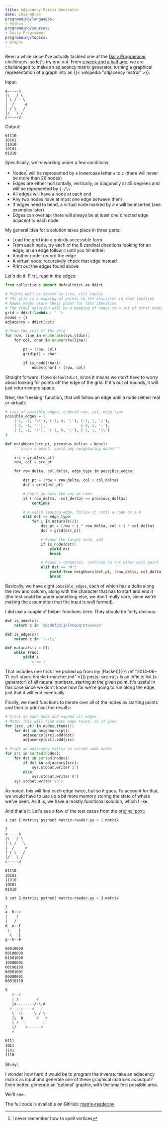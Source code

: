 ```yaml
---
title: Adjacency Matrix Generator
date: 2015-08-24
programming/languages:
- Python
programming/sources:
- Daily Programmer
programming/topics:
- Graphs
---
```

Been a while since I've actually tackled one of the [Daily Programmer](/programming/sources/daily-programmer/) challenges, so let's try one out. From <a href="https://www.reddit.com/r/dailyprogrammer/comments/3h0uki/20150814_challenge_227_hard_adjacency_matrix/)">a week and a half ago</a>, we are challeneged to make an adjacency matrix generator, turning a graphical representation of a graph into an {{< wikipedia "adjacency matrix" >}}.

Input:

```text
a-----b
|\   / \
| \ /   \
|  /     e
| / \   /
|/   \ /
c-----d
```

Output:

```text
01110
10101
11010
10101
01010
```

<!--more-->

Specifically, we're working under a few conditions:


* Nodes[^1] will be represented by a lowercase letter `a` to `z` (there will never be more than 26 nodes)
* Edges are either horizontally, vertically, or diagonally at 45 degrees and will be represented by `|-/\\`
* All edges will have a node at each end
* Any two nodes have at most one edge between them
* If edges need to bend, a virtual node marked by a `#` will be inserted (see examples later)
* Edges can overlap; there will always be at least one directed edge adjacent to each node


My general idea for a solution takes place in three parts:


* Load the grid into a quickly accessible form
* From each node, try each of the 8 cardinal directions looking for an edge; on an edge follow it until you hit either: 
* Another node: record the edge
* A virtual node: recursively check that edge instead
* Print out the edges found above


Let's do it. First, read in the edges:

```python
from collections import defaultdict as ddict

# Points will be stored as (row, col) tuples
# The grid is a mapping of points to the character in that location
# Nodes nodes store their point for fast iteration
# The final solution will be a mapping of nodes to a set of other nodes adjacent to them
grid = ddict(lambda : ' ')
nodes = {}
adjacency = ddict(set)

# Read the rest of the grid
for row, line in enumerate(sys.stdin):
    for col, char in enumerate(line):

        pt = (row, col)
        grid[pt] = char

        if is_node(char):
            nodes[char] = (row, col)
```

Straight forward. I love `defaultdict`, since it means we don't have to worry about looking for points off the edge of the grid. If it's out of bounds, it will just return empty space.

Next, the 'seeking' function, that will follow an edge until a node (either real or virtual):

```python
# List of possible edges, ordered row, col, edge type
possible_edges = (
    (-1, -1, '\\'), (-1, 0, '|'), (-1, 1, '/'),
    ( 0, -1, '-'),                ( 0, 1, '-'),
    ( 1, -1, '/'),  ( 1, 0, '|'), ( 1, 1, '\\')
)

def neighbors(src_pt, previous_deltas = None):
    '''Given a point, yield any neighboring nodes'''

    src = grid[src_pt]
    row, col = src_pt

    for row_delta, col_delta, edge_type in possible_edges:

        dst_pt = (row + row_delta, col + col_delta)
        dst = grid[dst_pt]

        # Don't go back the way we came
        if (-row_delta, -col_delta) == previous_deltas:
            continue

        # A valid leaving edge, follow it until a node or a #
        elif dst == edge_type:
            for i in naturals(2):
                dst_pt = (row + i * row_delta, col + i * col_delta)
                dst = grid[dst_pt]

                # Found the target node, add
                if is_node(dst):
                    yield dst
                    break

                # Found a connector, continue on the other exit point
                elif dst == '#':
                    yield from neighbors(dst_pt, (row_delta, col_delta))
                    break
```

Basically, we have eight `possible_edges`, each of which has a delta along the row and column, along with the character that has to start and end it (the rest could be under something else, we don't really care, since we're making the assumption that the input is well formed).

I did use a couple of helper functions here. They should be fairly obvious:

```python
def is_node(c):
    return c in 'abcdefghijklmnopqrstuvwxyz'

def is_edge(c):
    return c in '|-/\\'

def naturals(i = 0):
    while True:
        yield i
            i += 1
```

That includes one trick I've picked up from my [Racket]({{< ref "2014-06-11-call-stack-bracket-matcher.md" >}}) posts. `naturals` is an infinite list (a generator) of all natural numbers, starting at the given point. It's useful in this case since we don't know how far we're going to run along the edge, just that it will end eventually.

Finally, we need functions to iterate over all of the nodes as starting points and then to print out the results:

```python
# Start at each node and expand all edges
# Note: This will find each edge twice, so it goes
for (src, pt) in nodes.items():
    for dst in neighbors(pt):
        adjacency[src].add(dst)
        adjacency[dst].add(src)

# Print an adjacency matrix in sorted node order
for src in sorted(nodes):
    for dst in sorted(nodes):
        if dst in adjacency[src]:
            sys.stdout.write('1')
        else:
            sys.stdout.write('0')
    sys.stdout.write('\n')
```

As noted, this will find each edge twice, but so it goes. To account for that, we would have to use up a bit more memory storing the state of where we've been. As it is, we have a mostly functional solution, which I like.

And that's it. Let's see a few of the test cases from the <a href="https://www.reddit.com/r/dailyprogrammer/comments/3h0uki/20150814_challenge_227_hard_adjacency_matrix/)">original post</a>:

```bash
$ cat 1.matrix; python3 matrix-reader.py < 1.matrix

7
a-----b
|\   / \
| \ /   \
|  /     e
| / \   /
|/   \ /
c-----d

01110
10101
11010
10101
01010

$ cat 3.matrix; python3 matrix-reader.py < 3.matrix

7
a  b--c
|    /
|   /
d  e--f
 \    |
  \   |
g--h--#

00010000
00100000
01001000
10000001
00100100
00001001
00000001
00010110

9
   #--#
   | /        #
   |a--------/-\-#
  #--\-c----d   /
   \  \|     \ / \
   |\  b      #   #
   | #  \        /
   |/    #------#
   #

0111
1011
1101
1110
```

Shiny!

I wonder how hard it would be to program the inverse: take an adjacency matrix as input and generate one of these graphical matrices as output? Even better, generate an 'optimal' graphic, with the smallest possible area.

We'll see.

The full code is available on GitHub: <a href="https://github.com/jpverkamp/small-projects/blob/master/blog/matrix-reader.py">matrix-reader.py</a>

[^1]: I never remember how to spell vertices